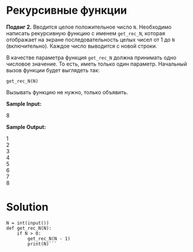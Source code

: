 # Рекурсивные функции

**Подвиг 2.** Вводится целое положительное число `N`. Необходимо написать 
рекурсивную функцию с именем `get_rec_N`, которая отображает на экране последовательность 
целых чисел от 1 до `N` (включительно). Каждое число выводится с новой строки. 

В качестве параметра функция `get_rec_N` должна принимать одно числовое значение.
То есть, иметь только один параметр. Начальный вызов функции будет выглядеть так:

`get_rec_N(N)`

Вызывать функцию не нужно, только объявить.

__Sample Input:__

8

__Sample Output:__

1 \
2\
3\
4\
5\
6\
7\
8

# Solution


```
N = int(input())
def get_rec_N(N):
    if N > 0:
        get_rec_N(N - 1)
        print(N)```


